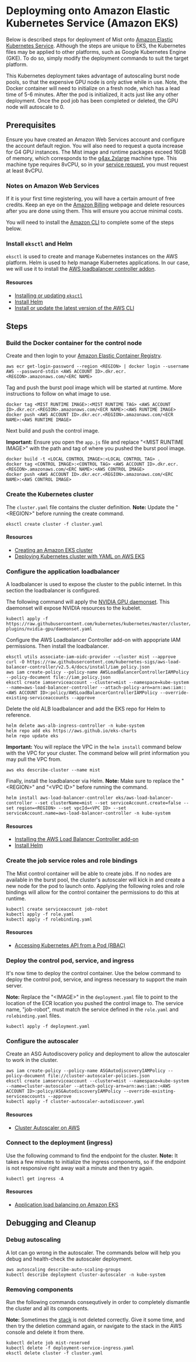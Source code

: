# Deployming onto Amazon Elastic Kubernetes Service (Amazon EKS)

Below is described steps for deployment of Mist onto [Amazon Elastic Kubernetes Service](https://aws.amazon.com/pm/eks/).
Although the steps are unique to EKS, the Kubernetes files may be applied to other platforms, such as Google Kubernetes Engine (GKE).
To do so, simply modify the deployment commands to suit the target platform.

This Kubernetes deployment takes advantage of autoscaling burst node pools, so that the expensive GPU node is only active while in use.
Note, the Docker container will need to initialize on a fresh node, which has a lead time of 5-6 minutes.
After the pod is initialized, it acts just like any other deployment. Once the pod job has been completed or deleted, the GPU node will
autoscale to 0.

## Prerequisites

Ensure you have created an Amazon Web Services account and configure the account default region.
You will also need to request a quota increase for G4 GPU instances.
The Mist image and runtime packages exceed 16GB of memory, which corresponds to the [g4ax.2xlarge](https://instances.vantage.sh/aws/ec2/g4ad.2xlarge) machine type.
This machine type requires 8vCPU, so in your [service request](https://blog.deploif.ai/posts/aws_quota), you must request at least 8vCPU.

### Notes on Amazon Web Services

If it is your first time registering, you will have a certain amount of free credits.
Keep an eye on the [Amazon Billing](https://aws.amazon.com/aws-cost-management/aws-billing/) webpage and delete resources after you are done using them.
This will ensure you accrue minimal costs.

You will need to install the [Amazon CLI](https://aws.amazon.com/cli/) to complete some of the steps below.

### Install `eksctl` and Helm

`eksctl` is used to create and manage Kubernetes instances on the AWS platform. Helm is used to help manage Kubernetes applications.
In our case, we will use it to install the [AWS loadbalancer controller addon](https://docs.aws.amazon.com/eks/latest/userguide/aws-load-balancer-controller.html).

#### Resources
* [Installing or updating `eksctl`](https://docs.aws.amazon.com/eks/latest/userguide/eksctl.html)
* [Install Helm](https://helm.sh/docs/intro/install/)
* [Install or update the latest version of the AWS CLI](https://docs.aws.amazon.com/cli/latest/userguide/getting-started-install.html)

## Steps

### Build the Docker container for the control node

Create and then login to your [Amazon Elastic Container Registry](https://aws.amazon.com/ecr/).

```
aws ecr get-login-password --region <REGION> | docker login --username AWS --password-stdin <AWS ACCOUNT ID>.dkr.ecr.<REGION>.amazonaws.com/<ERC NAME>
```

Tag and push the burst pool image which will be started at runtime. More instructions to follow on what image to use.

```
docker tag <MIST RUNTIME IMAGE>:<MIST RUNTIME TAG> <AWS ACCOUNT ID>.dkr.ecr.<REGION>.amazonaws.com/<ECR NAME>:<AWS RUNTIME IMAGE>
docker push <AWS ACCOUNT ID>.dkr.ecr.<REGION>.amazonaws.com/<ECR NAME>:<AWS RUNTIME IMAGE>
```

Next build and push the control image.

**Important:** Ensure you open the `app.js` file and replace "\<MIST RUNTIME IMAGE\>" with the path and tag of where you pushed the burst pool image.

```
docker build -t <LOCAL CONTROL IMAGE>:<LOCAL CONTROL TAG> .
docker tag <CONTROL IMAGE>:<CONTROL TAG> <AWS ACCOUNT ID>.dkr.ecr.<REGION>.amazonaws.com/<ERC NAME>:<AWS CONTROL IMAGE>
docker push <AWS ACCOUNT ID>.dkr.ecr.<REGION>.amazonaws.com/<ERC NAME>:<AWS CONTROL IMAGE>
```

### Create the Kubernetes cluster

The `cluster.yaml` file contains the cluster definition. **Note:** Update the "\<REGION\>" before running the create command.

```
eksctl create cluster -f cluster.yaml
```

#### Resources
* [Creating an Amazon EKS cluster](https://docs.aws.amazon.com/eks/latest/userguide/create-cluster.html)
* [Deploying Kubernetes cluster with YAML on AWS EKS](https://awstip.com/deploying-kubernetes-with-yaml-on-aws-eks-c22ade1bf3ca)

### Configure the application loadbalancer

A loadbalancer is used to expose the cluster to the public internet. In this section the loadbalancer is configured.

The following command will apply the [NVIDIA GPU daemonset](https://catalog.ngc.nvidia.com/orgs/nvidia/containers/k8s-device-plugin).
This daemonset will expose NVIDIA resources to the kubelet.

```
kubectl apply -f https://raw.githubusercontent.com/kubernetes/kubernetes/master/cluster/addons/device-plugins/nvidia-gpu/daemonset.yaml
```

Configure the AWS Loadbalancer Controller add-on with appopriate IAM permissions. Then install the loadbalancer.

```
eksctl utils associate-iam-oidc-provider --cluster mist --approve
curl -O https://raw.githubusercontent.com/kubernetes-sigs/aws-load-balancer-controller/v2.5.4/docs/install/iam_policy.json
aws iam create-policy --policy-name AWSLoadBalancerControllerIAMPolicy --policy-document file://iam_policy.json
eksctl create iamserviceaccount --cluster=mist --namespace=kube-system --name=aws-load-balancer-controller --attach-policy-arn=arn:aws:iam::<AWS ACCOUNT ID>:policy/AWSLoadBalancerControllerIAMPolicy --override-existing-serviceaccounts --approve
```

Delete the old ALB loadbalancer and add the EKS repo for Helm to reference.

```
helm delete aws-alb-ingress-controller -n kube-system
helm repo add eks https://aws.github.io/eks-charts
helm repo update eks
```

**Important:** You will replace the VPC in the `helm install` command below with the VPC for your cluster.
The command below will print information you may pull the VPC from.

```
aws eks describe-cluster --name mist
```

Finally, install the loadbalancer via Helm. **Note:** Make sure to replace the "\<REGION\>" and "\<VPC ID\>" before running the command.

```
helm install aws-load-balancer-controller eks/aws-load-balancer-controller --set clusterName=mist --set serviceAccount.create=false --set region=<REGION> --set vpcId=<VPC ID> --set serviceAccount.name=aws-load-balancer-controller -n kube-system
```

#### Resources
* [Installing the AWS Load Balancer Controller add-on](https://docs.aws.amazon.com/eks/latest/userguide/aws-load-balancer-controller.html)
* [Install Helm](https://helm.sh/docs/intro/install/)

### Create the job service roles and role bindings

The Mist control container will be able to create jobs.
If no nodes are available in the burst pool, the cluster's autoscaler will kick in and create a new node for the pod to launch onto.
Applying the following roles and role bindings will allow for the control container the permissions to do this at runtime.

```
kubectl create serviceaccount job-robot
kubectl apply -f role.yaml
kubectl apply -f rolebinding.yaml
```

#### Resources
* [Accessing Kubernetes API from a Pod (RBAC)](https://blog.meain.io/2019/accessing-kubernetes-api-from-pod/)

### Deploy the control pod, service, and ingress

It's now time to deploy the control container. Use the below command to deploy the control pod, service, and ingress necessary to support the main server.

**Note:** Replace the "\<IMAGE\>" in the `deployment.yaml` file to point to the location of the ECR location you pushed the control image to.
The service name, "job-robot", must match the service defined in the `role.yaml` and `rolebinding.yaml` files.

```
kubectl apply -f deployment.yaml
```

### Configure the autoscaler

Create an ASG Autodiscovery policy and deployment to allow the autoscaler to work in the cluster.

```
aws iam create-policy --policy-name ASGAutodiscoveryIAMPolicy --policy-document file://cluster-autoscaler-policies.json
eksctl create iamserviceaccount --cluster=mist --namespace=kube-system --name=cluster-autoscaler --attach-policy-arn=arn:aws:iam::<AWS ACCOUNT ID>:policy/ASGAutodiscoveryIAMPolicy --override-existing-serviceaccounts --approve
kubectl apply -f cluster-autoscaler-autodiscover.yaml
```

#### Resources
* [Cluster Autoscaler on AWS](https://github.com/kubernetes/autoscaler/blob/master/cluster-autoscaler/cloudprovider/aws/README.md)

### Connect to the deployment (ingress)

Use the following command to find the endpoint for the cluster.
**Note:** It takes a few minutes to initialize the ingress components, so if the endpoint is not responsive right away wait a minute and then try again.

```
kubectl get ingress -A
```

#### Resources
* [Application load balancing on Amazon EKS](https://docs.aws.amazon.com/eks/latest/userguide/alb-ingress.html)

## Debugging and Cleanup

### Debug autoscaling

A lot can go wrong in the autoscaler. The commands below will help you debug and health-check the autoscaler deployment.

```
aws autoscaling describe-auto-scaling-groups
kubectl describe deployment cluster-autoscaler -n kube-system
```

### Removing components

Run the following commands consequtively in order to completely dismantle the cluster and all its components.

**Note:** Sometimes the [stack](https://aws.amazon.com/cloudformation/) is not deleted correctly. Give it some time, and then try the deletion command again,
or navigate to the stack in the AWS console and delete it from there.

```
kubectl delete job mist-reserved
kubectl delete -f deployment-service-ingress.yaml
eksctl delete cluster -f cluster.yaml
```
